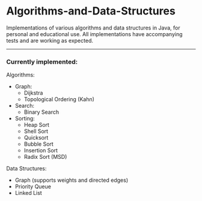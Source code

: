 # Algorithms-and-Data-Structures
Implementations of various algorithms and data structures in Java, for personal and educational use. All implementations have accompanying tests and are working as expected.

---

### Currently implemented:

Algorithms:
* Graph:
  * Dijkstra
  * Topological Ordering (Kahn)
* Search:
  * Binary Search
* Sorting:
  * Heap Sort
  * Shell Sort
  * Quicksort
  * Bubble Sort
  * Insertion Sort
  * Radix Sort (MSD)
  
Data Structures:
* Graph (supports weights and directed edges)
* Priority Queue
* Linked List
